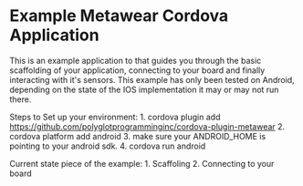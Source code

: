 Example Metawear Cordova Application
====================================

This is an example application to that guides you through the basic scaffolding of your application,  connecting to your board and finally interacting with it's sensors.  This example has only been tested on Android,  depending on the state of the IOS implementation it may or may not run there.

Steps to Set up your environment:
      1.  cordova plugin add https://github.com/polyglotprogramminginc/cordova-plugin-metawear
      2.  cordova platform add android
      3.  make sure your ANDROID_HOME is pointing to your android sdk.
      4.  cordova run android

Current state piece of the example:
      1.  Scaffoling
      2.  Connecting to your board